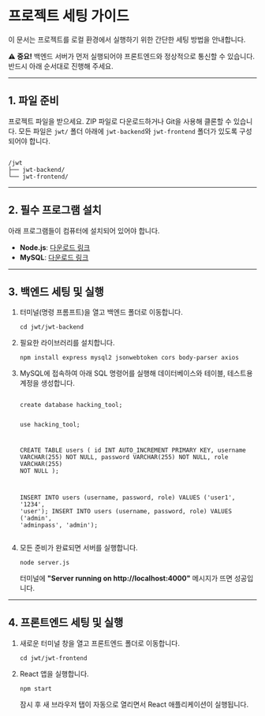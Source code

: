 <h1>프로젝트 세팅 가이드</h1>
<p>이 문서는 프로젝트를 로컬 환경에서 실행하기 위한 간단한 세팅 방법을 안내합니다.</p>

<p><strong>⚠️ 중요!</strong> 백엔드 서버가 먼저 실행되어야 프론트엔드와 정상적으로 통신할 수 있습니다. 반드시 아래 순서대로 진행해 주세요.</p>

<hr>

<h2>1. 파일 준비</h2>
<p>
    프로젝트 파일을 받으세요. ZIP 파일로 다운로드하거나 Git을 사용해 클론할 수 있습니다.
    모든 파일은 <code>jwt/</code> 폴더 아래에 <code>jwt-backend</code>와 <code>jwt-frontend</code> 폴더가 있도록 구성되어야 합니다.
</p>
<pre><code>
/jwt
├── jwt-backend/
└── jwt-frontend/
</code></pre>

<hr>

<h2>2. 필수 프로그램 설치</h2>
<p>
    아래 프로그램들이 컴퓨터에 설치되어 있어야 합니다.
    <ul>
        <li><strong>Node.js</strong>: <a href="https://nodejs.org/" target="_blank">다운로드 링크</a></li>
        <li><strong>MySQL</strong>: <a href="https://www.mysql.com/" target="_blank">다운로드 링크</a></li>
    </ul>
</p>

<hr>

<h2>3. 백엔드 세팅 및 실행</h2>
<ol>
    <li>터미널(명령 프롬프트)을 열고 백엔드 폴더로 이동합니다.
    <pre><code>cd jwt/jwt-backend</code></pre>
    </li>
    <li>필요한 라이브러리를 설치합니다.
    <pre><code>npm install express mysql2 jsonwebtoken cors body-parser axios</code></pre>
    </li>
    <li>MySQL에 접속하여 아래 SQL 명령어를 실행해 데이터베이스와 테이블, 테스트용 계정을 생성합니다.
    <pre><code>
create database hacking_tool;

use hacking_tool;

CREATE TABLE users (
    id INT AUTO_INCREMENT PRIMARY KEY,
    username VARCHAR(255) NOT NULL,
    password VARCHAR(255) NOT NULL,
    role VARCHAR(255) NOT NULL
);

INSERT INTO users (username, password, role) VALUES ('user1', '1234', 'user');
INSERT INTO users (username, password, role) VALUES ('admin', 'adminpass', 'admin');
    </code></pre>
    </li>
    <li>모든 준비가 완료되면 서버를 실행합니다.
    <pre><code>node server.js</code></pre>
    <p>터미널에 <strong>"Server running on http://localhost:4000"</strong> 메시지가 뜨면 성공입니다.</p>
    </li>
</ol>

<hr>

<h2>4. 프론트엔드 세팅 및 실행</h2>
<ol>
    <li>새로운 터미널 창을 열고 프론트엔드 폴더로 이동합니다.
    <pre><code>cd jwt/jwt-frontend</code></pre>
    </li>
    <li>React 앱을 실행합니다.
    <pre><code>npm start</code></pre>
    <p>잠시 후 새 브라우저 탭이 자동으로 열리면서 React 애플리케이션이 실행됩니다.</p>
    </li>
</ol>
